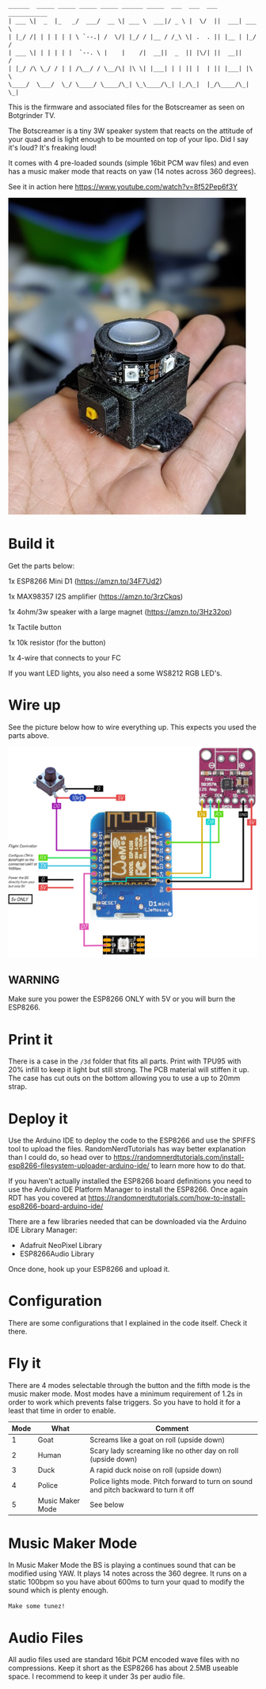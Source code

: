 ```
______  _____ _____ _____ _____ ______ _____  ___  ___  ___ ___________
| ___ \|  _  |_   _/  ___/  __ \| ___ \  ___|/ _ \ |  \/  ||  ___| ___ \
| |_/ /| | | | | | \ `--.| /  \/| |_/ / |__ / /_\ \| .  . || |__ | |_/ /
| ___ \| | | | | |  `--. \ |    |    /|  __||  _  || |\/| ||  __||    /
| |_/ /\ \_/ / | | /\__/ / \__/\| |\ \| |___| | | || |  | || |___| |\ \
\____/  \___/  \_/ \____/ \____/\_| \_\____/\_| |_/\_|  |_/\____/\_| \_|
```

This is the firmware and associated files for the Botscreamer as seen on Botgrinder TV.

The Botscreamer is a tiny 3W speaker system that reacts on the attitude of your quad and is light enough to be mounted on top of your lipo. Did I say it's loud? It's freaking loud! 

It comes with 4 pre-loaded sounds (simple 16bit PCM wav files) and even has a music maker mode that reacts on yaw (14 notes across 360 degrees).

See it in action here https://www.youtube.com/watch?v=8f52Pep6f3Y

<img src="docs/photo0.jpg">


# Build it

Get the parts below:

1x ESP8266 Mini D1 (https://amzn.to/34F7Ud2)

1x MAX98357 I2S amplifier (https://amzn.to/3rzCkqs)

1x 4ohm/3w speaker with a large magnet (https://amzn.to/3Hz32op)

1x Tactile button 

1x 10k resistor (for the button)

1x 4-wire that connects to your FC

If you want LED lights, you also need a some WS8212 RGB LED's.

# Wire up

See the picture below how to wire everything up. This expects you used the parts above.

<img src="docs/wiring.jpg">

## WARNING

Make sure you power the ESP8266 ONLY with 5V or you will burn the ESP8266.

# Print it

There is a case in the `/3d` folder that fits all parts. Print with TPU95 with 20% infill to keep it light but still strong. The PCB material will stiffen it up. The case has cut outs on the bottom allowing you to use a up to 20mm strap.

# Deploy it

Use the Arduino IDE to deploy the code to the ESP8266 and use the SPIFFS tool to upload the files. RandomNerdTutorials has way better explanation than I could do, so head over to https://randomnerdtutorials.com/install-esp8266-filesystem-uploader-arduino-ide/ to learn more how to do that.

If you haven't actually installed the ESP8266 board definitions you need to use the Arduino IDE Platform Manager to install the ESP8266. Once again RDT has you covered at https://randomnerdtutorials.com/how-to-install-esp8266-board-arduino-ide/

There are a few libraries needed that can be downloaded via the Arduino IDE Library Manager:

+ Adafruit NeoPixel Library
+ ESP8266Audio Library

Once done, hook up your ESP8266 and upload it. 

# Configuration

There are some configurations that I explained in the code itself. Check it there.

# Fly it

There are 4 modes selectable through the button and the fifth mode is the music maker mode. Most modes have a minimum requirement of 1.2s in order to work which prevents false triggers. So you have to hold it for a least that time in order to enable.

| Mode | What | Comment | 
| ----  | ------ | ------------- | 
| 1 | Goat | Screams like a goat on roll (upside down) | 
| 2 | Human | Scary lady screaming like no other day on roll (upside down) |
| 3 | Duck | A rapid duck noise on roll (upside down) |
| 4 | Police | Police lights mode. Pitch forward to turn on sound and pitch backward to turn it off |
| 5 | Music Maker Mode | See below |

# Music Maker Mode

In Music Maker Mode the BS is playing a continues sound that can be modified using YAW. It plays 14 notes across the 360 degree. It runs on a static 100bpm so you have about 600ms to turn your quad to modify the sound which is plenty enough. 

`Make some tunez!`

# Audio Files

All audio files used are standard 16bit PCM encoded wave files with no compressions. Keep it short as the ESP8266 has about 2.5MB useable space. I recommend to keep it under 3s per audio file.
